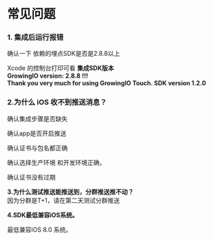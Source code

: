 # 常见问题

### 1. 集成后运行报错 <a id="ios_1"></a>

确认一下 依赖的埋点SDK是否是2.8.8以上  
  
Xcode 的控制台打印可看 **集成SDK版本  
GrowingIO version: 2.8.8 !!!  
Thank you very much for using GrowingIO Touch. SDK version 1.2.0**

### 2.为什么 iOS 收不到推送消息？ <a id="ios_1"></a>

确认集成步骤是否缺失

确认app是否开启推送

确认证书与包名都正确

确认选择生产环境 和开发环境正确，

确认证书没有过期

**3.为什么测试推送能推送到，分群推送推不动？**  
因为分群是T+1，请在第二天测试分群推送

**4.SDK最低兼容iOS系统。**

最低兼容iOS 8.0 系统。  
  




